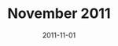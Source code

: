 ---
title:  "November 2011"
date:   2011-11-01
speakers:
  - name: "JP Martineau"
    title: "Epic Synth"
    twitter: jpmartineau
  - name: "Olivier Collet"
    title: "Working with constraints"
    twitter: ocollet
  - name: "Sam Vermette"
    title: "Snapping the pixels"
    twitter: samvermette
  - name: "Séraphin Hochart"
    title: "iScales"
    twitter: nsphin
---